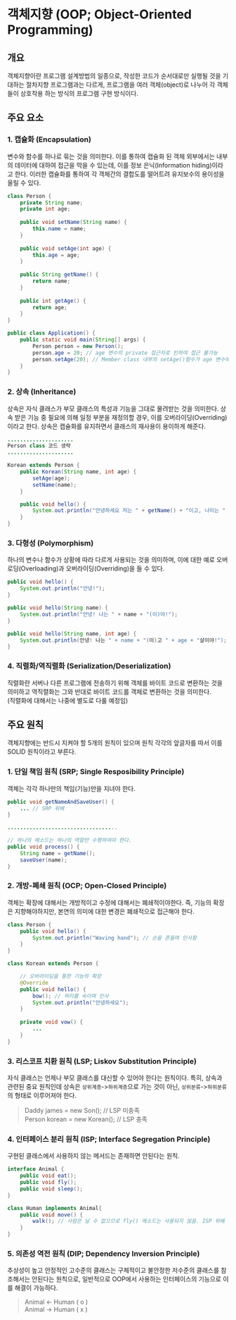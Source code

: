 # 객체지향 (OOP; Object-Oriented Programming)

##  개요
객체지향이란 프로그램 설계방법의 일종으로, 작성한 코드가 순서대로만 실행될 것을 기대하는 절차지향 프로그램과는 다르게, 프로그램을 여러 객체(object)로 나누어 각 객체들이 상호작용 하는 방식의 프로그램 구현 방식이다.

## 주요 요소
### 1. 캡슐화 (Encapsulation)
변수와 함수를 하나로 묶는 것을 의미한다. 이를 통하여 캡슐화 된 객체 외부에서는 내부의 데이터에 대하여 접근을 막을 수 있는데, 이를 정보 은닉(Information hiding)이라고 한다. 이러한 캡슐화를 통하여 각 객체간의 결합도를 떨어트려 유지보수의 용이성을 올릴 수 있다.
```java
class Person {
	private String name;
    private int age;
    
    public void setName(String name) {
    	this.name = name;
    }
    
    public void setAge(int age) {
    	this.age = age;
    } 
    
    public String getName() {
    	return name;
    }
    
    public int getAge() {
    	return age;
    }
}

public class Application() {
	public static void main(String[] args) {
    	Person person = new Person();
        person.age = 20; // age 변수의 private 접근자로 인하여 접근 불가능
        person.setAge(20); // Member class 내부의 setAge()함수가 age 변수에 접근하여 값 변경
    }
}
```

### 2. 상속 (Inheritance)
상속은 자식 클래스가 부모 클래스의 특성과 기능을 그대로 물려받는 것을 의미한다. 상속 받은 기능 중 필요에 의해 일정 부분을 재정의할 경우, 이를 오버라이딩(Overriding)이라고 한다. 상속은 캡슐화를 유지하면서 클래스의 재사용이 용이하게 해준다.

```java
.....................
Person class 코드 생략
.....................

Korean extends Person {
    public Korean(String name, int age) {
        setAge(age);
        setName(name);
    }

    public void hello() {
        System.out.println("안녕하세요 저는 " + getName() + "이고, 나이는 " + getAge() + "입니다.");
    }
}
```
### 3. 다형성 (Polymorphism)

하나의 변수나 함수가 상황에 따라 다르게 사용되는 것을 의미하며, 이에 대한 예로 오버로딩(Overloading)과 오버라이딩(Overriding)을 들 수 있다.

```java
public void hello() {
	System.out.println("안녕!");
}

public void hello(String name) {
	System.out.println("안녕! 나는 " + name + "(이)야!");
}

public void hello(String name, int age) {
	System.out.println(안녕! 나는 " + name + "(이)고 " + age + "살이야!");
}

```

### 4. 직렬화/역직렬화 (Serialization/Deserialization)

직렬화란 서버나 다른 프로그램에 전송하기 위해 객체를 바이트 코드로 변환하는 것을 의미하고 역직렬화는 그와 반대로 바이트 코드를 객체로 변환하는 것을 의미한다.  
(직렬화에 대해서는 나중에 별도로 다룰 예정임)

## 주요 원칙

객체지향에는 반드시 지켜야 할 5개의 원칙이 있으며 원칙 각각의 앞글자를 따서 이를 SOLID 원칙이라고 부른다.

### 1. 단일 책임 원칙 (SRP; Single Resposibility Principle)

객체는 각각 하나만의 책임(기능)만을 지녀야 한다.

```java
public void getNameAndSaveUser() {
	... // SRP 위배
}

...................................

// 하나의 메소드는 하나의 역할만 수행하여야 한다.
public void process() {
	String name = getName();
    saveUser(name);
}
```

### 2. 개방-폐쇄 원칙 (OCP; Open-Closed Principle)

객체는 확장에 대해서는 개방적이고 수정에 대해서는 폐쇄적이야한다. 즉, 기능의 확장은 지향해야하지만, 본연의 의미에 대한 변경은 폐쇄적으로 접근해야 한다.

```java
class Person {
	public void hello() {
    	System.out.println("Waving hand"); // 손을 흔들며 인사함
    }
}

class Korean extends Person {

	// 오버라이딩을 통한 기능의 확장
	@Override
    public void hello() {
    	bow(); // 허리를 숙이며 인사
    	System.out.println("안녕하세요");
    }
    
    private void vow() {
    	...
    }
}
```

### 3. 리스코프 치환 원칙 (LSP; Liskov Substitution Principle)

자식 클래스는 언제나 부모 클래스를 대신할 수 있어야 한다는 원칙이다. 특히, 상속과 관련된 중요 원칙인데 상속은  `상위계층`->`하위계층`으로 가는 것이 아닌,  `상위분류`->`하위분류`의 형태로 이루어져야 한다.

> Daddy james = new Son(); // LSP 미충족  
> Person korean = new Korean(); // LSP 충족

### 4. 인터페이스 분리 원칙 (ISP; Interface Segregation Principle)

구현된 클래스에서 사용하지 않는 메서드는 존재하면 안된다는 원칙.

```java
interface Animal {
	public void eat();
    public void fly();
    public void sleep();
}

class Human implements Animal{
	public void move() {
    	walk(); // 사람은 날 수 없으므로 fly() 메소드는 사용되지 않음. ISP 위배
    }
}
```

### 5. 의존성 역전 원칙 (DIP; Dependency Inversion Principle)

추상성이 높고 안정적인 고수준의 클래스는 구체적이고 불안정한 저수준의 클래스를 참조해서는 안된다는 원칙으로, 일반적으로 OOP에서 사용하는 인터페이스의 기능으로 이를 해결이 가능하다.

> Animal <- Human ( o )  
> Animal -> Human ( x )